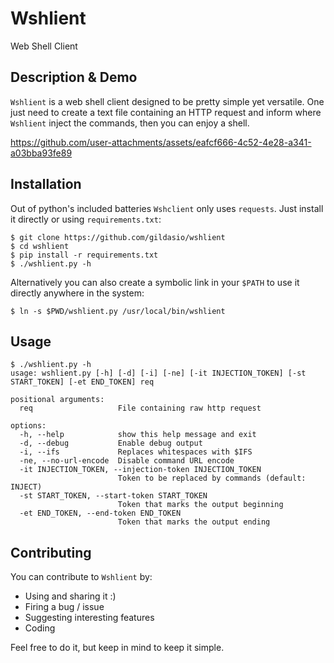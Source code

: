 # Wshlient

Web Shell Client

## Description & Demo

`Wshlient` is a web shell client designed to be pretty simple yet versatile. One
just need to create a text file containing an HTTP request and inform where
`Wshlient` inject the commands, then you can enjoy a shell.

https://github.com/user-attachments/assets/eafcf666-4c52-4e28-a341-a03bba93fe89

## Installation

Out of python's included batteries `Wshclient` only uses `requests`. Just
install it directly or using `requirements.txt`:

```
$ git clone https://github.com/gildasio/wshlient
$ cd wshlient
$ pip install -r requirements.txt
$ ./wshlient.py -h
```

Alternatively you can also create a symbolic link in your `$PATH` to use it
directly anywhere in the system:

```
$ ln -s $PWD/wshlient.py /usr/local/bin/wshlient
```

## Usage

```
$ ./wshlient.py -h
usage: wshlient.py [-h] [-d] [-i] [-ne] [-it INJECTION_TOKEN] [-st START_TOKEN] [-et END_TOKEN] req

positional arguments:
  req                   File containing raw http request

options:
  -h, --help            show this help message and exit
  -d, --debug           Enable debug output
  -i, --ifs             Replaces whitespaces with $IFS
  -ne, --no-url-encode  Disable command URL encode
  -it INJECTION_TOKEN, --injection-token INJECTION_TOKEN
                        Token to be replaced by commands (default: INJECT)
  -st START_TOKEN, --start-token START_TOKEN
                        Token that marks the output beginning
  -et END_TOKEN, --end-token END_TOKEN
                        Token that marks the output ending
```

## Contributing

You can contribute to `Wshlient` by:

- Using and sharing it :)
- Firing a bug / issue
- Suggesting interesting features
- Coding

Feel free to do it, but keep in mind to keep it simple.

